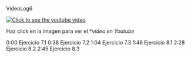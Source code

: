 VídeoLog6

[![Click to see the youtube video](https://img.youtube.com/vi/1NV2mVOnFRk/0.jpg)](https://www.youtube.com/watch?v=1NV2mVOnFRk&feature=youtu.be)

Haz click en la imagen para ver el **vídeo en Youtube*

0:00 Ejercicio 7.1
0:38 Ejercicio 7.2
1:04 Ejercicio 7.3
1:46 Ejercicio 8.1
2:28 Ejercicio 8.2
2:45 Ejercicio 8.3
